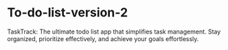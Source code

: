 # To-do-list-version-2
TaskTrack: The ultimate todo list app that simplifies task management. Stay organized, prioritize effectively, and achieve your goals effortlessly.
